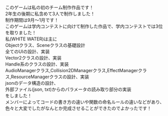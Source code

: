 このゲームは私の初のチーム制作作品です！  
2年生の後期に私含めて3人で制作しました！  
制作期間は9月～1月です！  
このゲームは学内コンテストに向けて制作した作品で、学内コンテストでは3位を取りました！  
私(WHITE WATER)は主に  
Objectクラス、Sceneクラスの基礎設計  
全てのUIの設計、実装  
Vector2クラスの設計、実装  
Handle系のクラスの設計、実装  
AudioManagerクラス,Collision2DManagerクラス,EffectManagerクラス,ResourceManagerクラスの設計、実装  
jsonのデータ構造の設計、  
外部ファイル(json, txt)からのパラメータの読み取り部分の実装  
をしました！  
メンバーによってコードの書き方の違いや関数の命名ルールの違いなどがあり、色々と大変でしたがなんとか完成させることができたのでよかったです！  
